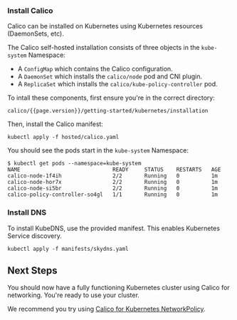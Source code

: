 ### Install Calico
Calico can be installed on Kubernetes using Kubernetes resources (DaemonSets, etc).

The Calico self-hosted installation consists of three objects in the `kube-system` Namespace:

- A `ConfigMap` which contains the Calico configuration.
- A `DaemonSet` which installs the `calico/node` pod and CNI plugin.
- A `ReplicaSet` which installs the `calico/kube-policy-controller` pod.

To intall these components, first ensure you're in the correct directory:

	calico/{{page.version}}/getting-started/kubernetes/installation

Then, install the Calico manifest:

```shell
kubectl apply -f hosted/calico.yaml
```

You should see the pods start in the `kube-system` Namespace:

```shell
$ kubectl get pods --namespace=kube-system
NAME                             READY     STATUS    RESTARTS   AGE
calico-node-1f4ih                2/2       Running   0          1m
calico-node-hor7x                2/2       Running   0          1m
calico-node-si5br                2/2       Running   0          1m
calico-policy-controller-so4gl   1/1       Running   0          1m
```

### Install DNS

To install KubeDNS, use the provided manifest.  This enables Kubernetes Service discovery.

```shell
kubectl apply -f manifests/skydns.yaml
```

## Next Steps
You should now have a fully functioning Kubernetes cluster using Calico for networking.  You're ready to use your cluster.

We recommend you try using [Calico for Kubernetes NetworkPolicy]({{site.baseurl}}/{{page.version}}/getting-started/kubernetes/tutorials/simple-policy).
